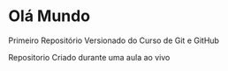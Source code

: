 # Olá Mundo
 Primeiro Repositório Versionado do Curso de Git e GitHub

Repositorio Criado durante uma aula ao vivo

